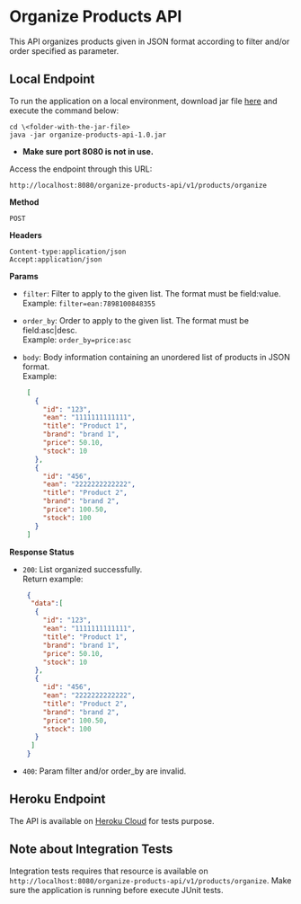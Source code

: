 # Organize Products API
This API organizes products given in JSON format according to filter and/or order specified as parameter.

## Local Endpoint
To run the application on a local environment, download jar file [here](organize-products-api-1.0.jar) and execute the command below:

```
cd \<folder-with-the-jar-file>
java -jar organize-products-api-1.0.jar
```

* **Make sure port 8080 is not in use.**

Access the endpoint through this URL:

`http://localhost:8080/organize-products-api/v1/products/organize`

**Method**

`POST`

**Headers**

`Content-type:application/json`<br>
`Accept:application/json`

**Params**

* `filter`: Filter to apply to the given list. The format must be field:value. <br>
   Example: `filter=ean:7898100848355`
   
* `order_by`: Order to apply to the given list. The format must be field:asc|desc. <br>
   Example: `order_by=price:asc`
   
* `body`: Body information containing an unordered list of products in JSON format. <br>
   Example:
   ```json
	[
	  {
	    "id": "123",
	    "ean": "1111111111111",
	    "title": "Product 1",
	    "brand": "brand 1",
	    "price": 50.10,
	    "stock": 10
	  },
	  {
	    "id": "456",
	    "ean": "2222222222222",
	    "title": "Product 2",
	    "brand": "brand 2",
	    "price": 100.50,
	    "stock": 100
	  }
	]
	```

**Response Status**

* `200`: List organized successfully. <br>
   Return example:
   ```json
	{
	 "data":[
	  {
	    "id": "123",
	    "ean": "1111111111111",
	    "title": "Product 1",
	    "brand": "brand 1",
	    "price": 50.10,
	    "stock": 10
	  },
	  {
	    "id": "456",
	    "ean": "2222222222222",
	    "title": "Product 2",
	    "brand": "brand 2",
	    "price": 100.50,
	    "stock": 100
	  }
	 ]
	}
	```
* `400`: Param filter and/or order_by are invalid.

## Heroku Endpoint
The API is available on [Heroku Cloud](https://ancient-gorge-51255.herokuapp.com/organize-products-api/v1/products/organize) for tests purpose.

## Note about Integration Tests
Integration tests requires that resource is available on `http://localhost:8080/organize-products-api/v1/products/organize`.
Make sure the application is running before execute JUnit tests.